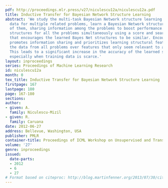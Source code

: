 ```yaml
---
pdf: http://proceedings.mlr.press/v27/niculescu12a/niculescu12a.pdf
title: Inductive Transfer for Bayesian Network Structure Learning
abstract: 'We study the multi-task Bayesian Network structure learning problem: given
  data for multiple related problems, learn a Bayesian Network structure for each
  of them, sharing information among the problems to boost performance. We learn the
  structures for all the problems simultaneously using a score and search approach
  that encourages the learned Bayes Net structures to be similar. Encouraging similarity
  promotes information sharing and prioritizes learning structural features that explain
  the data from all problems over features that only seem relevant to a single one.
  This leads to a significant increase in the accuracy of the learned structures,
  especially when training data is scarce.'
layout: inproceedings
series: Proceedings of Machine Learning Research
id: niculescu12a
month: 0
tex_title: Inductive Transfer for Bayesian Network Structure Learning
firstpage: 167
lastpage: 180
page: 167-180
sections: 
author:
- given: A.
  family: Niculescu-Mizil
- given: R.
  family: Caruana
date: 2012-06-27
address: Bellevue, Washington, USA
publisher: PMLR
container-title: Proceedings of ICML Workshop on Unsupervised and Transfer Learning
volume: '27'
genre: inproceedings
issued:
  date-parts:
  - 2012
  - 6
  - 27
# Format based on citeproc: http://blog.martinfenner.org/2013/07/30/citeproc-yaml-for-bibliographies/
---
```

